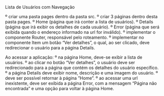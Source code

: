 Lista de Usuários com Navegação

º criar uma pasta pages dentro da pasta src.
º criar 3 páginas dentro desta pasta pages.
º Home (página que irá conter a lista de usuários).
º Details (página que irá exibir os detalhes de cada usuário).
º Error (página que será exibida quando o endereço informado na url for inválido).
º implementar o componente Router, responsável pelo roteamento.
º implementar no componente Item um botão “Ver detalhes”, o qual, ao ser clicado, deve redirecionar o usuário para a página Details.

Ao acessar a aplicação:
º na página Home, deve-se exibir a lista de usuários.
º ao clicar no botão “Ver detalhes”, o usuário deve ser redirecionado para a página que contém os detalhes do usuário específico.
º a página Details deve exibir nome, descrição e uma imagem do usuário.
º deve ser possível retornar à página ”Home”.
º ao acessar uma url inexistente, deve ser exibida a página Error, com a mensagem “Página não encontrada” e uma opção para voltar à página Home.
